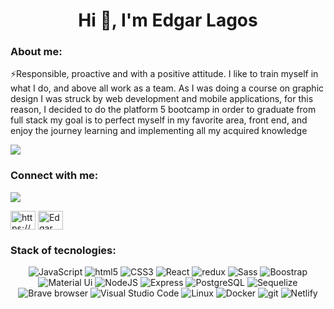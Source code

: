 <h1 align="center">Hi 👋, I'm Edgar Lagos</h1>

<div display="flex"> 
  <div>
<h3 >About me:</h3>
⚡Responsible, proactive and with a positive attitude. I like to train myself in what I do, and above all work as a team. As I was doing a course on graphic design I was struck by web development and mobile applications, for this reason, I decided to do the platform 5 bootcamp in order to graduate from full stack my goal is to perfect myself in my favorite area, front end, and enjoy the journey learning and implementing all my acquired knowledge
  </div>
<p>
 <a href="#"><img src="https://i.pinimg.com/originals/e4/26/70/e426702edf874b181aced1e2fa5c6cde.gif"/></a>
</p>
</div>

<h3 align="left">Connect with me:</h3>
<p align="left">
    <a href="mailto:edgarlagos.355@gmail.com"><img src="https://img.shields.io/badge/Gmail-D14836?style=for-the-badge&logo=gmail&logoColor=white&link=mailto:borjapazr@gmail.com"/></a>
</p>
<a href="https://linkedin.com/in/https://www.linkedin.com/in/edgar-lagos/" target="blank"><img align="center" src="https://raw.githubusercontent.com/rahuldkjain/github-profile-readme-generator/master/src/images/icons/Social/linked-in-alt.svg" alt="https://www.linkedin.com/in/edgar-lagos/" height="30" width="40" /></a>
<a href="https://discord.gg/Edgar Lagos#8602" target="blank"><img align="center" src="https://raw.githubusercontent.com/rahuldkjain/github-profile-readme-generator/master/src/images/icons/Social/discord.svg" alt="Edgar Lagos#8602" height="30" width="40" /></a>
  

<h3 align="left">Stack of tecnologies:</h3>
<p align="center">  
    <img alt="JavaScript" src="https://img.shields.io/badge/-Javascript-yellow?style=flat-    square&logo=javascript&logoColor=white" />
      <img alt="html5" src="https://img.shields.io/badge/-HTML5-E34F26?style=flat-square&logo=html5&logoColor=white" />
    <img alt="CSS3" src="https://img.shields.io/badge/-CSS3-%231572B6?style=flat-square&logo=css3" />
<img alt="React" src="https://img.shields.io/badge/-React-45b8d8?style=flat-square&logo=react&logoColor=white" />
    <img alt="redux" src="https://img.shields.io/badge/-Redux-764ABC?style=flat-square&logo=redux&logoColor=white" />
     <img alt="Sass" src="https://img.shields.io/badge/-Sass-CC6699?style=flat-square&logo=sass&logoColor=white" />
    <img alt="Boostrap" src="https://img.shields.io/badge/-Bootstrap-blueviolet?style=flat-    square&logo=bootstrap&logoColor=white"/>
     <img alt="Material Ui" src="https://img.shields.io/badge/-Material%20Ui-blue?style=flat-square&logo=Material%20ui&logoColor=white"/>
     <img alt="NodeJS" src="https://img.shields.io/badge/-NodeJS-43853d?style=flat-square&logo=Node.js&logoColor=white" />
      <img alt="Express" src="https://img.shields.io/badge/-Express-white?style=flat-square&logo=Express&logoColor=black" />
     <img alt="PostgreSQL" src="https://img.shields.io/badge/-PostgreSQL-336791?style=flat- square&logo=PostgreSQL&logoColor=white" />
      <img alt="Sequelize" src="https://img.shields.io/badge/-Sequelize-blue?style=flat-    square&logo=sequelize&logoColor=white"/>
   <img alt="Brave browser" src="https://img.shields.io/badge/-Brave_Browser-FB542B?style=flat-square&logo=brave&logoColor=white" />
<img alt="Visual Studio Code" src="https://img.shields.io/badge/-Visual_Studio_Code-007ACC?style=flat-square&logo=Visual+Studio+Code&logoColor=white" />
     <img alt="Linux" src="https://img.shields.io/badge/-Linux-FCC624?style=flat-square&logo=Linux&logoColor=white" />
    <img alt="Docker" src="https://img.shields.io/badge/-Docker-46a2f1?style=flat-square&logo=docker&logoColor=white" />
    <img alt="git" src="https://img.shields.io/badge/-Git-F05032?style=flat-square&logo=git&logoColor=white" />
  <img alt="Netlify" src="https://img.shields.io/badge/-Netlify-%2300C7B7?style=flat-square&logo=netlify&logoColor=ffffff" />
 

</p>




